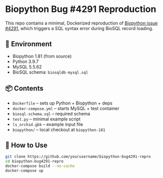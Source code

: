 # Biopython Bug #4291 Reproduction

This repo contains a minimal, Dockerized reproduction of [Biopython issue #4291](https://github.com/biopython/biopython/issues/4291), which triggers a SQL syntax error during BioSQL record loading.

## 🔧 Environment

- Biopython 1.81 (from source)
- Python 3.9.7
- MySQL 5.5.62
- BioSQL schema: `biosqldb-mysql.sql`

## 📦 Contents

- `Dockerfile` – sets up Python + Biopython + deps
- `docker-compose.yml` – starts MySQL + test container
- `biosql-schema.sql` – required schema
- `test.py` – minimal example script
- `ls_orchid.gbk` – example input file
- `biopython/` – local checkout at `biopython-181`

## 🚀 How to Use

```bash
git clone https://github.com/yourusername/biopython-bug4291-repro
cd biopython-bug4291-repro
docker-compose build --no-cache
docker-compose up
